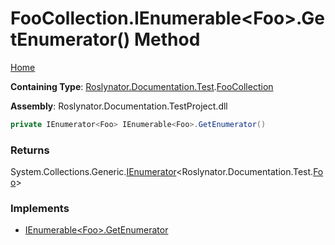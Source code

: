 # FooCollection\.IEnumerable\<Foo>\.GetEnumerator\(\) Method

[Home](../../../../../README.md)

**Containing Type**: [Roslynator.Documentation.Test](../../README.md)\.[FooCollection](../README.md)

**Assembly**: Roslynator\.Documentation\.TestProject\.dll

```csharp
private IEnumerator<Foo> IEnumerable<Foo>.GetEnumerator()
```

### Returns

System\.Collections\.Generic\.[IEnumerator](https://docs.microsoft.com/en-us/dotnet/api/system.collections.generic.ienumerator-1)\<Roslynator\.Documentation\.Test\.[Foo](../../Foo/README.md)>

### Implements

* [IEnumerable\<Foo>.GetEnumerator](https://docs.microsoft.com/en-us/dotnet/api/system.collections.generic.ienumerable-1.getenumerator)
